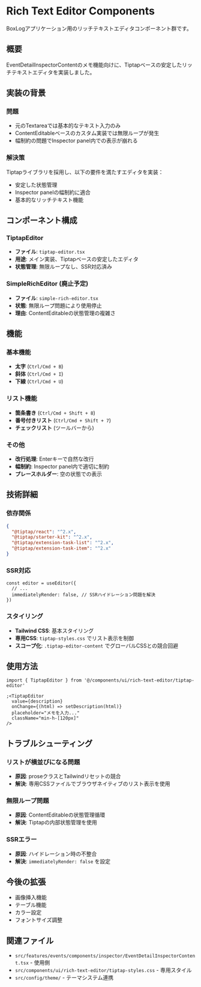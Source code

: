 # Rich Text Editor Components

BoxLogアプリケーション用のリッチテキストエディタコンポーネント群です。

## 概要

EventDetailInspectorContentのメモ機能向けに、Tiptapベースの安定したリッチテキストエディタを実装しました。

## 実装の背景

### 問題

- 元のTextareaでは基本的なテキスト入力のみ
- ContentEditableベースのカスタム実装では無限ループが発生
- 幅制約の問題でInspector panel内での表示が崩れる

### 解決策

Tiptapライブラリを採用し、以下の要件を満たすエディタを実装：

- 安定した状態管理
- Inspector panelの幅制約に適合
- 基本的なリッチテキスト機能

## コンポーネント構成

### TiptapEditor

- **ファイル**: `tiptap-editor.tsx`
- **用途**: メイン実装、Tiptapベースの安定したエディタ
- **状態管理**: 無限ループなし、SSR対応済み

### SimpleRichEditor (廃止予定)

- **ファイル**: `simple-rich-editor.tsx`
- **状態**: 無限ループ問題により使用停止
- **理由**: ContentEditableの状態管理の複雑さ

## 機能

### 基本機能

- **太字** (`Ctrl/Cmd + B`)
- **斜体** (`Ctrl/Cmd + I`)
- **下線** (`Ctrl/Cmd + U`)

### リスト機能

- **箇条書き** (`Ctrl/Cmd + Shift + 8`)
- **番号付きリスト** (`Ctrl/Cmd + Shift + 7`)
- **チェックリスト** (ツールバーから)

### その他

- **改行処理**: Enterキーで自然な改行
- **幅制約**: Inspector panel内で適切に制約
- **プレースホルダー**: 空の状態での表示

## 技術詳細

### 依存関係

```json
{
  "@tiptap/react": "^2.x",
  "@tiptap/starter-kit": "^2.x",
  "@tiptap/extension-task-list": "^2.x",
  "@tiptap/extension-task-item": "^2.x"
}
```

### SSR対応

```tsx
const editor = useEditor({
  // ...
  immediatelyRender: false, // SSRハイドレーション問題を解決
})
```

### スタイリング

- **Tailwind CSS**: 基本スタイリング
- **専用CSS**: `tiptap-styles.css` でリスト表示を制御
- **スコープ化**: `.tiptap-editor-content` でグローバルCSSとの競合回避

## 使用方法

```tsx
import { TiptapEditor } from '@/components/ui/rich-text-editor/tiptap-editor'

;<TiptapEditor
  value={description}
  onChange={(html) => setDescription(html)}
  placeholder="メモを入力..."
  className="min-h-[120px]"
/>
```

## トラブルシューティング

### リストが横並びになる問題

- **原因**: proseクラスとTailwindリセットの競合
- **解決**: 専用CSSファイルでブラウザネイティブのリスト表示を使用

### 無限ループ問題

- **原因**: ContentEditableの状態管理循環
- **解決**: Tiptapの内部状態管理を使用

### SSRエラー

- **原因**: ハイドレーション時の不整合
- **解決**: `immediatelyRender: false` を設定

## 今後の拡張

- 画像挿入機能
- テーブル機能
- カラー設定
- フォントサイズ調整

## 関連ファイル

- `src/features/events/components/inspector/EventDetailInspectorContent.tsx` - 使用側
- `src/components/ui/rich-text-editor/tiptap-styles.css` - 専用スタイル
- `src/config/theme/` - テーマシステム連携
